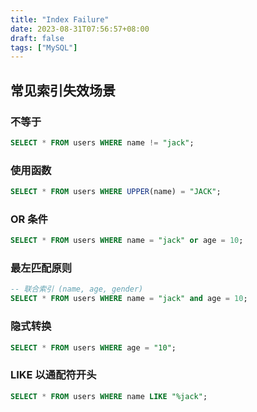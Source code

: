 ```yaml
---
title: "Index Failure"
date: 2023-08-31T07:56:57+08:00
draft: false
tags: ["MySQL"]
---
```

## 常见索引失效场景
### 不等于
```sql
SELECT * FROM users WHERE name != "jack";
```
### 使用函数
```sql
SELECT * FROM users WHERE UPPER(name) = "JACK";
```

### OR 条件
```sql
SELECT * FROM users WHERE name = "jack" or age = 10;
```

### 最左匹配原则
```sql
-- 联合索引 (name, age, gender)
SELECT * FROM users WHERE name = "jack" and age = 10;
```

### 隐式转换
```sql
SELECT * FROM users WHERE age = "10";
```

### LIKE 以通配符开头
```sql
SELECT * FROM users WHERE name LIKE "%jack";
```
